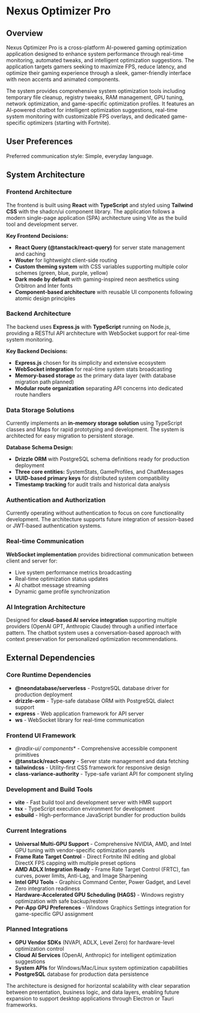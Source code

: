 # Nexus Optimizer Pro

## Overview

Nexus Optimizer Pro is a cross-platform AI-powered gaming optimization application designed to enhance system performance through real-time monitoring, automated tweaks, and intelligent optimization suggestions. The application targets gamers seeking to maximize FPS, reduce latency, and optimize their gaming experience through a sleek, gamer-friendly interface with neon accents and animated components.

The system provides comprehensive system optimization tools including temporary file cleanup, registry tweaks, RAM management, GPU tuning, network optimization, and game-specific optimization profiles. It features an AI-powered chatbot for intelligent optimization suggestions, real-time system monitoring with customizable FPS overlays, and dedicated game-specific optimizers (starting with Fortnite).

## User Preferences

Preferred communication style: Simple, everyday language.

## System Architecture

### Frontend Architecture
The frontend is built using **React** with **TypeScript** and styled using **Tailwind CSS** with the shadcn/ui component library. The application follows a modern single-page application (SPA) architecture using Vite as the build tool and development server.

**Key Frontend Decisions:**
- **React Query (@tanstack/react-query)** for server state management and caching
- **Wouter** for lightweight client-side routing 
- **Custom theming system** with CSS variables supporting multiple color schemes (green, blue, purple, yellow)
- **Dark mode by default** with gaming-inspired neon aesthetics using Orbitron and Inter fonts
- **Component-based architecture** with reusable UI components following atomic design principles

### Backend Architecture
The backend uses **Express.js** with **TypeScript** running on Node.js, providing a RESTful API architecture with WebSocket support for real-time system monitoring.

**Key Backend Decisions:**
- **Express.js** chosen for its simplicity and extensive ecosystem
- **WebSocket integration** for real-time system stats broadcasting
- **Memory-based storage** as the primary data layer (with database migration path planned)
- **Modular route organization** separating API concerns into dedicated route handlers

### Data Storage Solutions
Currently implements an **in-memory storage solution** using TypeScript classes and Maps for rapid prototyping and development. The system is architected for easy migration to persistent storage.

**Database Schema Design:**
- **Drizzle ORM** with PostgreSQL schema definitions ready for production deployment
- **Three core entities:** SystemStats, GameProfiles, and ChatMessages
- **UUID-based primary keys** for distributed system compatibility
- **Timestamp tracking** for audit trails and historical data analysis

### Authentication and Authorization
Currently operating without authentication to focus on core functionality development. The architecture supports future integration of session-based or JWT-based authentication systems.

### Real-time Communication
**WebSocket implementation** provides bidirectional communication between client and server for:
- Live system performance metrics broadcasting
- Real-time optimization status updates
- AI chatbot message streaming
- Dynamic game profile synchronization

### AI Integration Architecture
Designed for **cloud-based AI service integration** supporting multiple providers (OpenAI GPT, Anthropic Claude) through a unified interface pattern. The chatbot system uses a conversation-based approach with context preservation for personalized optimization recommendations.

## External Dependencies

### Core Runtime Dependencies
- **@neondatabase/serverless** - PostgreSQL database driver for production deployment
- **drizzle-orm** - Type-safe database ORM with PostgreSQL dialect support
- **express** - Web application framework for API server
- **ws** - WebSocket library for real-time communication

### Frontend UI Framework
- **@radix-ui/* components** - Comprehensive accessible component primitives
- **@tanstack/react-query** - Server state management and data fetching
- **tailwindcss** - Utility-first CSS framework for responsive design
- **class-variance-authority** - Type-safe variant API for component styling

### Development and Build Tools
- **vite** - Fast build tool and development server with HMR support
- **tsx** - TypeScript execution environment for development
- **esbuild** - High-performance JavaScript bundler for production builds

### Current Integrations
- **Universal Multi-GPU Support** - Comprehensive NVIDIA, AMD, and Intel GPU tuning with vendor-specific optimization panels
- **Frame Rate Target Control** - Direct Fortnite INI editing and global DirectX FPS capping with multiple preset options
- **AMD ADLX Integration Ready** - Frame Rate Target Control (FRTC), fan curves, power limits, Anti-Lag, and Image Sharpening
- **Intel GPU Tools** - Graphics Command Center, Power Gadget, and Level Zero integration readiness  
- **Hardware-Accelerated GPU Scheduling (HAGS)** - Windows registry optimization with safe backup/restore
- **Per-App GPU Preferences** - Windows Graphics Settings integration for game-specific GPU assignment

### Planned Integrations
- **GPU Vendor SDKs** (NVAPI, ADLX, Level Zero) for hardware-level optimization control
- **Cloud AI Services** (OpenAI, Anthropic) for intelligent optimization suggestions  
- **System APIs** for Windows/Mac/Linux system optimization capabilities
- **PostgreSQL** database for production data persistence

The architecture is designed for horizontal scalability with clear separation between presentation, business logic, and data layers, enabling future expansion to support desktop applications through Electron or Tauri frameworks.